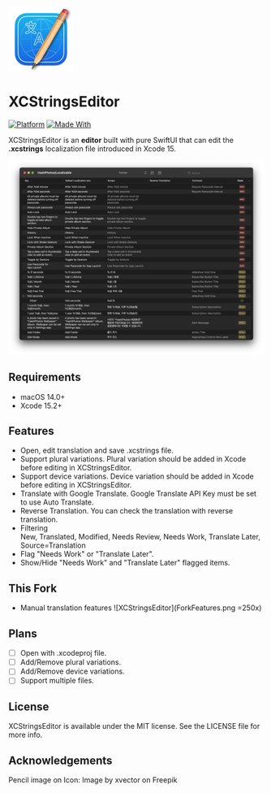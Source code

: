 <img src="XCStringsEditorIcon.png" width="128"  />

# XCStringsEditor
[![Platform](https://img.shields.io/badge/platform-macos-lightgrey.svg)]()
[![Made With](https://img.shields.io/badge/made_with-SwiftUI-orange.svg)]()

XCStringsEditor is an **editor** built with pure SwiftUI that can edit the **.xcstrings** localization file introduced in Xcode 15.

![XCStringsEditor](XCStringsEditor.png)

## Requirements

- macOS 14.0+
- Xcode 15.2+

## Features

- Open, edit translation and save .xcstrings file.
- Support plural variations. Plural variation should be added in Xcode before editing in XCStringsEditor.
- Support device variations. Device variation should be added in Xcode before editing in XCStringsEditor.
- Translate with Google Translate.
  Google Translate API Key must be set to use Auto Translate.
- Reverse Translation.
  You can check the translation with reverse translation.
- Filtering<br />
  New, Translated, Modified, Needs Review, Needs Work, Translate Later, Source=Translation
- Flag "Needs Work" or "Translate Later".
- Show/Hide "Needs Work" and "Translate Later" flagged items.

## This Fork
- Manual translation features
![XCStringsEditor](ForkFeatures.png =250x)

## Plans
- [ ] Open with .xcodeproj file.
- [ ] Add/Remove plural variations.
- [ ] Add/Remove device variations.
- [ ] Support multiple files.
 
## License

XCStringsEditor is available under the MIT license. See the LICENSE file for more info.


## Acknowledgements

Pencil image on Icon: Image by xvector on Freepik
